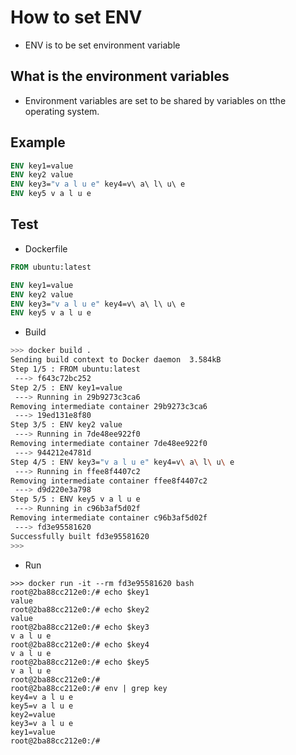 # How to set ENV
- ENV is to be set environment variable
## What is the environment variables
- Environment variables are set to be shared by variables on tthe operating system.

## Example
```Dockerfile
ENV key1=value
ENV key2 value
ENV key3="v a l u e" key4=v\ a\ l\ u\ e
ENV key5 v a l u e
```

## Test
- Dockerfile
```Dockerfile
FROM ubuntu:latest

ENV key1=value
ENV key2 value
ENV key3="v a l u e" key4=v\ a\ l\ u\ e
ENV key5 v a l u e
```
- Build
```bash
>>> docker build .
Sending build context to Docker daemon  3.584kB
Step 1/5 : FROM ubuntu:latest
 ---> f643c72bc252
Step 2/5 : ENV key1=value
 ---> Running in 29b9273c3ca6
Removing intermediate container 29b9273c3ca6
 ---> 19ed131e8f80
Step 3/5 : ENV key2 value
 ---> Running in 7de48ee922f0
Removing intermediate container 7de48ee922f0
 ---> 944212e4781d
Step 4/5 : ENV key3="v a l u e" key4=v\ a\ l\ u\ e
 ---> Running in ffee8f4407c2
Removing intermediate container ffee8f4407c2
 ---> d9d220e3a798
Step 5/5 : ENV key5 v a l u e
 ---> Running in c96b3af5d02f
Removing intermediate container c96b3af5d02f
 ---> fd3e95581620
Successfully built fd3e95581620
>>>
```

- Run
```babsh
>>> docker run -it --rm fd3e95581620 bash
root@2ba88cc212e0:/# echo $key1
value
root@2ba88cc212e0:/# echo $key2
value
root@2ba88cc212e0:/# echo $key3
v a l u e
root@2ba88cc212e0:/# echo $key4
v a l u e
root@2ba88cc212e0:/# echo $key5
v a l u e
root@2ba88cc212e0:/#
root@2ba88cc212e0:/# env | grep key
key4=v a l u e
key5=v a l u e
key2=value
key3=v a l u e
key1=value
root@2ba88cc212e0:/#
```